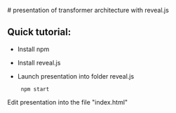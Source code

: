 
﻿# presentation of transformer architecture with reveal.js 
 
 ## Quick tutorial: 
 - Install npm
 - Install reveal.js
 - Launch presentation into folder reveal.js
	
		npm start 
 Edit presentation into the file "index.html"
